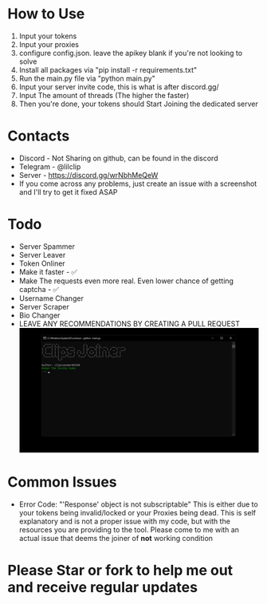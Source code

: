 # How to Use
1. Input your tokens
2. Input your proxies
3. configure config.json. leave the apikey blank if you're not looking to solve
4. Install all packages via "pip install -r requirements.txt"
5. Run the main.py file via "python main.py"
6. Input your server invite code, this is what is after discord.gg/
7. Input The amount of threads (The higher the faster)
8. Then you're done, your tokens should Start Joining the dedicated server
# Contacts
* Discord - Not Sharing on github, can be found in the discord
* Telegram - @lilclip
* Server - https://discord.gg/wrNbhMeQeW
* If you come across any problems, just create an issue with a screenshot and I'll try to get it fixed ASAP
# Todo
* Server Spammer
* Server Leaver
* Token Onliner
* Make it faster - ✅
* Make The requests even more real. Even lower chance of getting captcha - ✅
* Username Changer
* Server Scraper
* Bio Changer
* LEAVE ANY RECOMMENDATIONS BY CREATING A PULL REQUEST
![](./Picture/clipsjoiner.png)
# Common Issues
*  Error Code: "'Response' object is not subscriptable" This is either due to your tokens being invalid/locked or your Proxies being dead. This is self explanatory and is not a proper issue with my code, but with the resources you are providing to the tool. Please come to me with an actual issue that deems the joiner of **not** working condition

# Please Star or fork to help me out and receive regular updates
